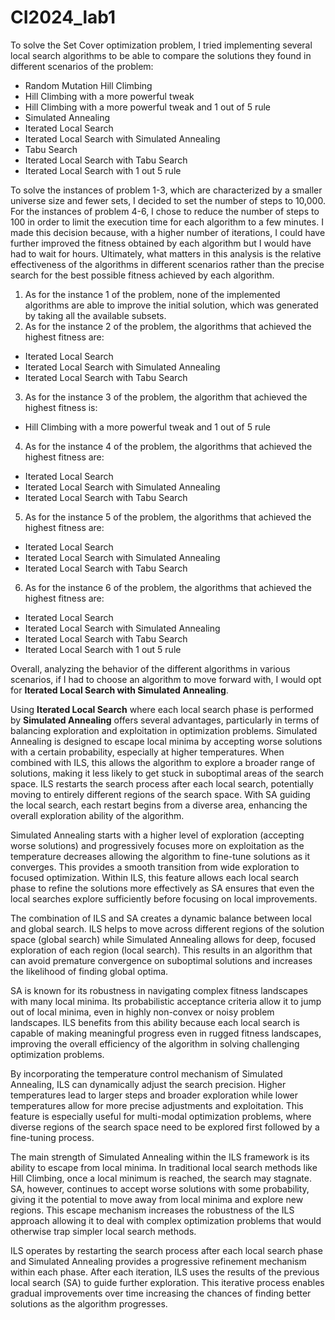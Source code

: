 # CI2024_lab1

To solve the Set Cover optimization problem, I tried implementing several local search algorithms to be able to compare the solutions they found in different scenarios of the problem:
- Random Mutation Hill Climbing
- Hill Climbing with a more powerful tweak
- Hill Climbing with a more powerful tweak and 1 out of 5 rule
- Simulated Annealing
- Iterated Local Search
- Iterated Local Search with Simulated Annealing
- Tabu Search
- Iterated Local Search with Tabu Search
- Iterated Local Search with 1 out 5 rule
  
To solve the instances of problem 1-3, which are characterized by a smaller universe size and fewer sets, I decided to set the number of steps to 10,000. 
For the instances of problem 4-6, I chose to reduce the number of steps to 100 in order to limit the execution time for each algorithm to a few minutes. 
I made this decision because, with a higher number of iterations, I could have further improved the fitness obtained by each algorithm but I would have had to wait for hours. 
Ultimately, what matters in this analysis is the relative effectiveness of the algorithms in different scenarios rather than the precise search for the best possible fitness achieved by each algorithm.

1) As for the instance 1 of the problem, none of the implemented algorithms are able to improve the initial solution, which was generated by taking all the available subsets.
2) As for the instance 2 of the problem, the algorithms that achieved the highest fitness are:
- Iterated Local Search
- Iterated Local Search with Simulated Annealing
- Iterated Local Search with Tabu Search
3) As for the instance 3 of the problem, the algorithm that achieved the highest fitness is:
- Hill Climbing with a more powerful tweak and 1 out of 5 rule
4) As for the instance 4 of the problem, the algorithms that achieved the highest fitness are:
- Iterated Local Search
- Iterated Local Search with Simulated Annealing
- Iterated Local Search with Tabu Search
5) As for the instance 5 of the problem, the algorithms that achieved the highest fitness are:
- Iterated Local Search
- Iterated Local Search with Simulated Annealing
- Iterated Local Search with Tabu Search
6) As for the instance 6 of the problem, the algorithms that achieved the highest fitness are:
- Iterated Local Search
- Iterated Local Search with Simulated Annealing
- Iterated Local Search with Tabu Search
- Iterated Local Search with 1 out 5 rule

Overall, analyzing the behavior of the different algorithms in various scenarios, if I had to choose an algorithm to move forward with, I would opt for **Iterated Local Search with Simulated Annealing**.

Using **Iterated Local Search** where each local search phase is performed by **Simulated Annealing** offers several advantages, particularly in terms of balancing exploration and exploitation in optimization problems. 
Simulated Annealing is designed to escape local minima by accepting worse solutions with a certain probability, especially at higher temperatures. 
When combined with ILS, this allows the algorithm to explore a broader range of solutions, making it less likely to get stuck in suboptimal areas of the search space.
ILS restarts the search process after each local search, potentially moving to entirely different regions of the search space. 
With SA guiding the local search, each restart begins from a diverse area, enhancing the overall exploration ability of the algorithm.

Simulated Annealing starts with a higher level of exploration (accepting worse solutions) and progressively focuses more on exploitation as the temperature decreases allowing the algorithm to fine-tune solutions as it converges. 
This provides a smooth transition from wide exploration to focused optimization.
Within ILS, this feature allows each local search phase to refine the solutions more effectively as SA ensures that even the local searches explore sufficiently before focusing on local improvements.

The combination of ILS and SA creates a dynamic balance between local and global search. 
ILS helps to move across different regions of the solution space (global search) while Simulated Annealing allows for deep, focused exploration of each region (local search).
This results in an algorithm that can avoid premature convergence on suboptimal solutions and increases the likelihood of finding global optima.

SA is known for its robustness in navigating complex fitness landscapes with many local minima. 
Its probabilistic acceptance criteria allow it to jump out of local minima, even in highly non-convex or noisy problem landscapes.
ILS benefits from this ability because each local search is capable of making meaningful progress even in rugged fitness landscapes, improving the overall efficiency of the algorithm in solving challenging optimization problems.

By incorporating the temperature control mechanism of Simulated Annealing, ILS can dynamically adjust the search precision. 
Higher temperatures lead to larger steps and broader exploration while lower temperatures allow for more precise adjustments and exploitation.
This feature is especially useful for multi-modal optimization problems, where diverse regions of the search space need to be explored first followed by a fine-tuning process.

The main strength of Simulated Annealing within the ILS framework is its ability to escape from local minima. 
In traditional local search methods like Hill Climbing, once a local minimum is reached, the search may stagnate. SA, however, continues to accept worse solutions with some probability, giving it the potential to move away from local minima and explore new regions.
This escape mechanism increases the robustness of the ILS approach allowing it to deal with complex optimization problems that would otherwise trap simpler local search methods.

ILS operates by restarting the search process after each local search phase and Simulated Annealing provides a progressive refinement mechanism within each phase. 
After each iteration, ILS uses the results of the previous local search (SA) to guide further exploration.
This iterative process enables gradual improvements over time increasing the chances of finding better solutions as the algorithm progresses.
